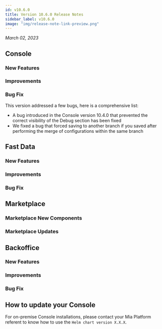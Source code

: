 ```yaml
---
id: v10.6.0
title: Version 10.6.0 Release Notes
sidebar_label: v10.6.0
image: "img/release-note-link-preview.png"
---
```


_March 02, 2023_

## Console

### New Features

### Improvements

### Bug Fix

This version addressed a few bugs, here is a comprehensive list:

* A bug introduced in the Console version 10.4.0 that prevented the correct visibility of the Debug section has been fixed
* We fixed a bug that forced saving to another branch if you saved after performing the merge of configurations within the same branch

## Fast Data

### New Features

### Improvements

### Bug Fix

## Marketplace

### Marketplace New Components

### Marketplace Updates

## Backoffice

### New Features

### Improvements

### Bug Fix

## How to update your Console

For on-premise Console installations, please contact your Mia Platform referent to know how to use the `Helm chart version X.X.X`.

